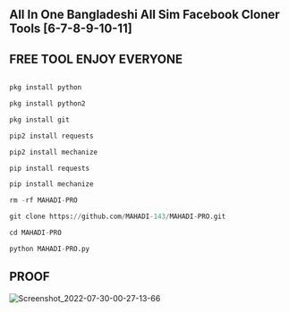 ## All In One Bangladeshi All Sim Facebook Cloner Tools [6-7-8-9-10-11]
## FREE TOOL ENJOY EVERYONE
```python

pkg install python

pkg install python2

pkg install git

pip2 install requests

pip2 install mechanize

pip install requests

pip install mechanize

rm -rf MAHADI-PRO

git clone https://github.com/MAHADI-143/MAHADI-PRO.git

cd MAHADI-PRO

python MAHADI-PRO.py
````

## PROOF

![Screenshot_2022-07-30-00-27-13-66](https://user-images.githubusercontent.com/79738922/181879548-80afe0a8-25db-4696-bf08-6137a86fa66b.jpg)



